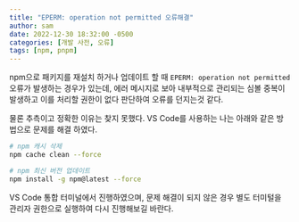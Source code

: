 ```yaml
---
title: "EPERM: operation not permitted 오류해결"
author: sam
date: 2022-12-30 18:32:00 -0500
categories: [개발 사전, 오류]
tags: [npm, pnpm]
---
```


npm으로 패키지를 재설치 하거나 업데이트 할 때 `EPERM: operation not permitted` 오류가 발생하는 경우가 있는데, 에러 메시지로 보아 내부적으로 관리되는 심볼 중복이 발생하고 이를 처리할 권한이 없다 판단하여 오류를 던지는것 같다.

물론 추측이고 정확한 이유는 찾지 못했다. VS Code를 사용하는 나는 아래와 같은 방법으로 문제를 해결 하였다.

```bash
# npm 캐시 삭제
npm cache clean --force

# npm 최신 버전 업데이트
npm install -g npm@latest --force
```

VS Code 통합 터미널에서 진행하였으며, 문제 해결이 되지 않은 경우 별도 터미털을 관리자 권한으로 실행하여 다시 진행해보길 바란다.
